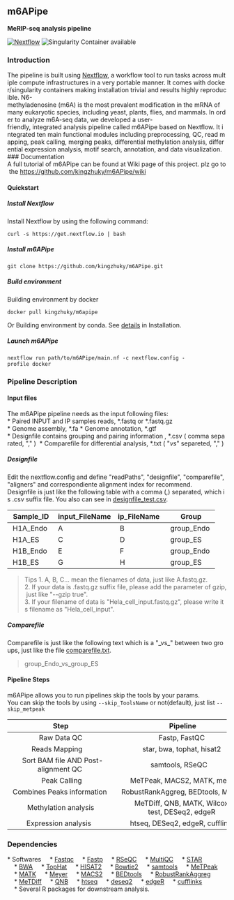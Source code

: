 ## m6APipe
**MeRIP-seq analysis pipeline**

[![Nextflow](https://img.shields.io/badge/nextflow-%E2%89%A50.32.0-brightgreen.svg)](https://www.nextflow.io/)
![Singularity Container available](https://img.shields.io/badge/singularity-available-7E4C74.svg)
### Introduction
The pipeline is built using [Nextflow](https://www.nextflow.io), a workflow tool to run tasks across multiple compute infrastructures in a very portable manner. It comes with docker/singularity containers making installation trivial and results highly reproducible. N6-methyladenosine (m6A) is the most prevalent modification in the mRNA of many eukaryotic species, including yeast, plants, flies, and mammals. In order to analyze m6A-seq data, we developed a user-friendly, integrated analysis pipeline called m6APipe based on Nextflow. It integrated ten main functional modules including preprocessing, QC, read mapping, peak calling, merging peaks, differential methylation analysis, differential expression analysis, motif search, annotation, and data visualization. 
### Documentation   
A full tutorial of m6APipe can be found at Wiki page of this project. plz go to the https://github.com/kingzhuky/m6APipe/wiki
#### Quickstart
##### Install Nextflow
Install Nextflow by using the following command:
```
curl -s https://get.nextflow.io | bash 
```
##### Install m6APipe
```
git clone https://github.com/kingzhuky/m6APipe.git
```
##### Build environment
Building environment by docker
```
docker pull kingzhuky/m6apipe
```
Or Building environment by conda. See [details](https://github.com/kingzhuky/m6APipe/wiki/Installation) in Installation.
##### Launch m6APipe
```
nextflow run path/to/m6APipe/main.nf -c nextflow.config -profile docker
```
### Pipeline Description
#### Input files
The m6APipe pipeline needs as the input following files:
* Paired INPUT and IP samples reads, *.fastq or *.fastq.gz
* Genome assembly, *.fa
* Genome annotation, *.gtf
* Designfile contains grouping and pairing information , *.csv ( comma separated, "," ) 
* Comparefile for differential analysis, *.txt ( "_vs_" separeted, "," ) 

##### Designfile
Edit the nextflow.config and define "readPaths", "designfile", "comparefile", "aligners" and correspondiente alignment index for recommend.
Designfile is just like the following table with a comma (,) separated, which is .csv suffix file. You also can see in [designfile_test.csv]( https://github.com/kingzhuky/m6APipe/blob/master/test_data/designfile_test.csv).


| Sample_ID| input_FileName | ip_FileName |  Group |
| --- | --- | --- | --- |
| H1A_Endo | A | B | group_Endo |
| H1A_ES | C | D | group_ES |
| H1B_Endo | E | F | group_Endo |
| H1B_ES | G | H | group_ES |

>Tips
>1. A, B, C... mean the filenames of data, just like A.fastq.gz.
>2. If your data is .fastq.gz suffix file, please add the parameter of gzip, just like "--gzip true".
>3. If your filename of data is "Hela_cell_input.fastq.gz", please write its filename as "Hela_cell_input".

##### Comparefile
Comparefile is just like the following text which is a "\_vs\_" between two groups, just like the file [comparefile.txt](
https://github.com/kingzhuky/m6APipe/blob/master/test_data/comparefile.txt). 
>group_Endo_vs_group_ES
#### Pipeline Steps
m6APipe allows you to run pipelines skip the tools by your params.
You can skip the tools by using `--skip_ToolsName` or not(default), just list `--skip_metpeak`


| Step  | Pipeline |  Mode Parameter | Selection|
| :-: | :-: | :-: | :-: |
| Raw Data QC  | Fastp, FastQC  |-|-|
| Reads Mapping      | star, bwa, tophat, hisat2  |aligners|"star" OR "bwa" OR "tophat2" OR "hisat2" OR "none"|
| Sort BAM file AND Post-alignment QC  | samtools, RSeQC     |-|-|
| Peak Calling | MeTPeak, MACS2, MATK, meyer|peakCalling_mode |"group" OR "independence"|
| Combines Peaks information   | RobustRankAggreg, BEDtools, MSPC  |peakMerged_mode |"rank" OR "macs2" OR "MATK" OR "metpeak" OR "mspc"|
| Methylation analysis  | MeTDiff, QNB, MATK, Wilcox-test, DESeq2, edgeR |methylation_analysis_mode|"MATK" OR "QNB" OR "Wilcox-test" OR "MeTDiff" OR "edgeR" OR "DESeq2"|
| Expression analysis    | htseq, DESeq2, edgeR, cufflinks |expression_analysis_mode |"DESeq2" OR "edgeR" OR "none"|

### Dependencies
* Softwares
    * [Fastqc](http://www.bioinformatics.babraham.ac.uk/projects/fastqc/)
    * [Fastp](https://github.com/OpenGene/fastp)
    * [RSeQC](http://rseqc.sourceforge.net/)
    * [MultiQC](https://multiqc.info/)
    * [STAR](https://github.com/alexdobin/STAR)
    * [BWA](https://github.com/lh3/bwa)
    * [TopHat](https://ccb.jhu.edu/software/tophat/)
    * [HISAT2](https://ccb.jhu.edu/software/hisat2/)
    * [Bowtie2](https://github.com/BenLangmead/bowtie2)
    * [samtools](http://www.htslib.org/)
    * [MeTPeak](https://github.com/compgenomics/MeTPeak)
    * [MATK](http://matk.renlab.org)
    * [Meyer]()
    * [MACS2](https://github.com/taoliu/MACS)
    * [BEDtools](https://bedtools.readthedocs.io/en/latest/index.html)
    * [RobustRankAggreg](https://cran.r-project.org/web/packages/RobustRankAggreg/index.html)
    * [MeTDiff](https://github.com/compgenomics/MeTDiff)
    * [QNB](https://cran.r-project.org/src/contrib/Archive/QNB/)
    * [htseq](https://github.com/simon-anders/htseq)
    * [deseq2](http://bioconductor.org/packages/DESeq2/)
    * [edgeR](http://bioconductor.org/packages/edgeR/)
    * [cufflinks](http://cole-trapnell-lab.github.io/cufflinks/)
    * Several R packages for downstream analysis.


